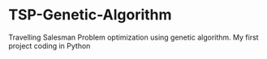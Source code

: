 # TSP-Genetic-Algorithm
Travelling Salesman Problem optimization using genetic algorithm. My first project coding in Python
